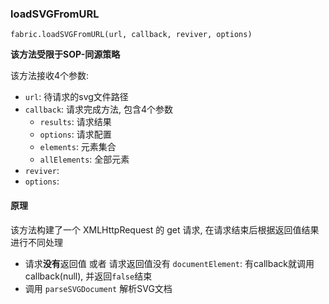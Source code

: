 ### loadSVGFromURL

`fabric.loadSVGFromURL(url, callback, reviver, options)`

**该方法受限于SOP-同源策略**

该方法接收4个参数:
+ `url`: 待请求的svg文件路径
+ `callback`: 请求完成方法, 包含4个参数
  + `results`: 请求结果
  + `options`: 请求配置
  + `elements`: 元素集合
  + `allElements`: 全部元素
+ `reviver`:
+ `options`:

#### 原理

该方法构建了一个 XMLHttpRequest 的 get 请求, 在请求结束后根据返回值结果进行不同处理

+ 请求**没有**返回值 或者 请求返回值没有 `documentElement`: 有callback就调用callback(null), 并返回`false`结束
+ 调用 `parseSVGDocument` 解析SVG文档
